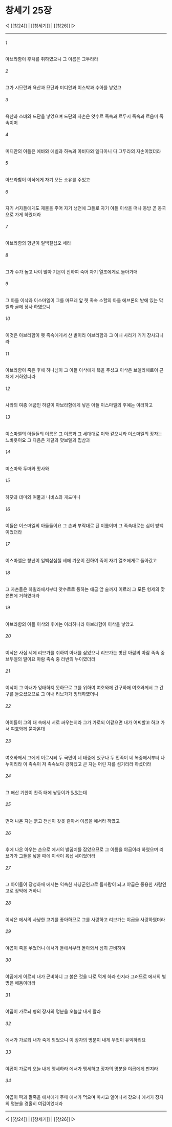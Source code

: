 # 창세기 25장

◁ [[창24]] | [[창세기]] | [[창26]] ▷
***

###### 1
아브라함이 후처를 취하였으니 그 이름은 그두라라

###### 2
그가 시므란과 욕산과 므단과 미디안과 이스박과 수아를 낳았고

###### 3
욕산과 스바와 드단을 낳았으며 드단의 자손은 앗수르 족속과 르두시 족속과 르움미 족속이며

###### 4
미디안의 아들은 에바와 에벨과 하녹과 아비다와 엘다아니 다 그두라의 자손이었더라

###### 5
아브라함이 이삭에게 자기 모든 소유를 주었고

###### 6
자기 서자들에게도 재물을 주어 자기 생전에 그들로 자기 아들 이삭을 떠나 동방 곧 동국으로 가게 하였더라

###### 7
아브라함의 향년이 일백칠십오 세라

###### 8
그가 수가 높고 나이 많아 기운이 진하여 죽어 자기 열조에게로 돌아가매

###### 9
그 아들 이삭과 이스마엘이 그를 마므레 앞 헷 족속 소할의 아들 에브론의 밭에 있는 막벨라 굴에 장사 하였으니

###### 10
이것은 아브라함이 헷 족속에게서 산 밭이라 아브라함과 그 아내 사라가 거기 장사되니라

###### 11
아브라함이 죽은 후에 하나님이 그 아들 이삭에게 복을 주셨고 이삭은 브엘라해로이 근처에 거하였더라

###### 12
사라의 여종 애굽인 하갈이 아브라함에게 낳은 아들 이스마엘의 후예는 이러하고

###### 13
이스마엘의 아들들의 이름은 그 이름과 그 세대대로 이와 같으니라 이스마엘의 장자는 느바욧이요 그 다음은 게달과 앗브엘과 밉삼과

###### 14
미스마와 두마와 맛사와

###### 15
하닷과 데마와 여둘과 나비스와 게드마니

###### 16
이들은 이스마엘의 아들들이요 그 촌과 부락대로 된 이름이며 그 족속대로는 십이 방백이었더라

###### 17
이스마엘은 향년이 일백삼십칠 세에 기운이 진하여 죽어 자기 열조에게로 돌아갔고

###### 18
그 자손들은 하윌라에서부터 앗수르로 통하는 애굽 앞 술까지 이르러 그 모든 형제의 맞은편에 거하였더라

###### 19
아브라함의 아들 이삭의 후예는 이러하니라 아브라함이 이삭을 낳았고

###### 20
이삭은 사십 세에 리브가를 취하여 아내를 삼았으니 리브가는 밧단 아람의 아람 족속 중 브두엘의 딸이요 아람 족속 중 라반의 누이였더라

###### 21
이삭이 그 아내가 잉태하지 못하므로 그를 위하여 여호와께 간구하매 여호와께서 그 간구를 들으셨으므로 그 아내 리브가가 잉태하였더니

###### 22
아이들이 그의 태 속에서 서로 싸우는지라 그가 가로되 이같으면 내가 어찌할꼬 하고 가서 여호와께 묻자온대

###### 23
여호와께서 그에게 이르시되 두 국민이 네 태중에 있구나 두 민족이 네 복중에서부터 나누이리라 이 족속이 저 족속보다 강하겠고 큰 자는 어린 자를 섬기리라 하셨더라

###### 24
그 해산 기한이 찬즉 태에 쌍동이가 있었는데

###### 25
먼저 나온 자는 붉고 전신이 갖옷 같아서 이름을 에서라 하였고

###### 26
후에 나온 아우는 손으로 에서의 발꿈치를 잡았으므로 그 이름을 야곱이라 하였으며 리브가가 그들을 낳을 때에 이삭이 육십 세이었더라

###### 27
그 아이들이 장성하매 에서는 익숙한 사냥군인고로 들사람이 되고 야곱은 종용한 사람인고로 장막에 거하니

###### 28
이삭은 에서의 사냥한 고기를 좋아하므로 그를 사랑하고 리브가는 야곱을 사랑하였더라

###### 29
야곱이 죽을 쑤었더니 에서가 들에서부터 돌아와서 심히 곤비하여

###### 30
야곱에게 이르되 내가 곤비하니 그 붉은 것을 나로 먹게 하라 한지라 그러므로 에서의 별명은 에돔이더라

###### 31
야곱이 가로되 형의 장자의 명분을 오늘날 내게 팔라

###### 32
에서가 가로되 내가 죽게 되었으니 이 장자의 명분이 내게 무엇이 유익하리요

###### 33
야곱이 가로되 오늘 내게 맹세하라 에서가 맹세하고 장자의 명분을 야곱에게 판지라

###### 34
야곱이 떡과 팥죽을 에서에게 주매 에서가 먹으며 마시고 일어나서 갔으니 에서가 장자의 명분을 경홀히 여김이었더라

***
◁ [[창24]] | [[창세기]] | [[창26]] ▷